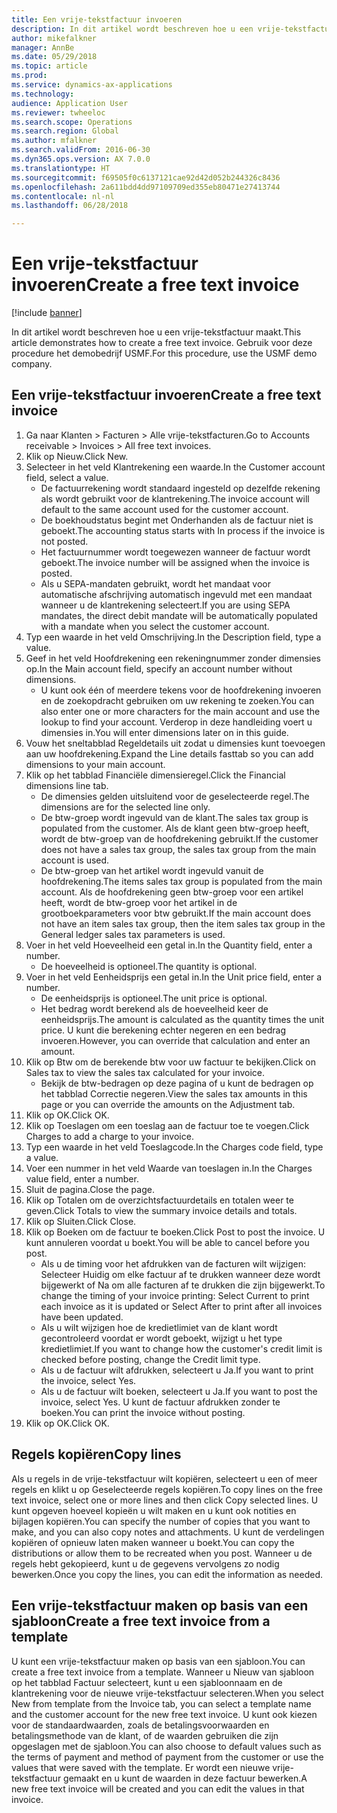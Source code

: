 ```yaml
--- 
title: Een vrije-tekstfactuur invoeren
description: In dit artikel wordt beschreven hoe u een vrije-tekstfactuur maakt.
author: mikefalkner
manager: AnnBe
ms.date: 05/29/2018
ms.topic: article
ms.prod: 
ms.service: dynamics-ax-applications
ms.technology: 
audience: Application User
ms.reviewer: twheeloc
ms.search.scope: Operations
ms.search.region: Global
ms.author: mfalkner
ms.search.validFrom: 2016-06-30
ms.dyn365.ops.version: AX 7.0.0
ms.translationtype: HT
ms.sourcegitcommit: f69505f0c6137121cae92d42d052b244326c8436
ms.openlocfilehash: 2a611bdd4dd97109709ed355eb80471e27413744
ms.contentlocale: nl-nl
ms.lasthandoff: 06/28/2018

---
```


# <a name="create-a-free-text-invoice"></a><span data-ttu-id="2d50c-103">Een vrije-tekstfactuur invoeren</span><span class="sxs-lookup"><span data-stu-id="2d50c-103">Create a free text invoice</span></span>

[!include [banner](../includes/banner.md)]

<span data-ttu-id="2d50c-104">In dit artikel wordt beschreven hoe u een vrije-tekstfactuur maakt.</span><span class="sxs-lookup"><span data-stu-id="2d50c-104">This article demonstrates how to create a free text invoice.</span></span> <span data-ttu-id="2d50c-105">Gebruik voor deze procedure het demobedrijf USMF.</span><span class="sxs-lookup"><span data-stu-id="2d50c-105">For this procedure, use the USMF demo company.</span></span>

## <a name="create-a-free-text-invoice"></a><span data-ttu-id="2d50c-106">Een vrije-tekstfactuur invoeren</span><span class="sxs-lookup"><span data-stu-id="2d50c-106">Create a free text invoice</span></span>

1. <span data-ttu-id="2d50c-107">Ga naar Klanten > Facturen > Alle vrije-tekstfacturen.</span><span class="sxs-lookup"><span data-stu-id="2d50c-107">Go to Accounts receivable > Invoices > All free text invoices.</span></span>
2. <span data-ttu-id="2d50c-108">Klik op Nieuw.</span><span class="sxs-lookup"><span data-stu-id="2d50c-108">Click New.</span></span>
3. <span data-ttu-id="2d50c-109">Selecteer in het veld Klantrekening een waarde.</span><span class="sxs-lookup"><span data-stu-id="2d50c-109">In the Customer account field, select a value.</span></span>
    * <span data-ttu-id="2d50c-110">De factuurrekening wordt standaard ingesteld op dezelfde rekening als wordt gebruikt voor de klantrekening.</span><span class="sxs-lookup"><span data-stu-id="2d50c-110">The invoice account will default to the same account used for the customer account.</span></span>   
    * <span data-ttu-id="2d50c-111">De boekhoudstatus begint met Onderhanden als de factuur niet is geboekt.</span><span class="sxs-lookup"><span data-stu-id="2d50c-111">The accounting status starts with In process if the invoice is not posted.</span></span>   
    * <span data-ttu-id="2d50c-112">Het factuurnummer wordt toegewezen wanneer de factuur wordt geboekt.</span><span class="sxs-lookup"><span data-stu-id="2d50c-112">The invoice number will be assigned when the invoice is posted.</span></span>  
    * <span data-ttu-id="2d50c-113">Als u SEPA-mandaten gebruikt, wordt het mandaat voor automatische afschrijving automatisch ingevuld met een mandaat wanneer u de klantrekening selecteert.</span><span class="sxs-lookup"><span data-stu-id="2d50c-113">If you are using SEPA mandates, the direct debit mandate will be automatically populated with a mandate when you select the customer account.</span></span>  
4. <span data-ttu-id="2d50c-114">Typ een waarde in het veld Omschrijving.</span><span class="sxs-lookup"><span data-stu-id="2d50c-114">In the Description field, type a value.</span></span>
5. <span data-ttu-id="2d50c-115">Geef in het veld Hoofdrekening een rekeningnummer zonder dimensies op.</span><span class="sxs-lookup"><span data-stu-id="2d50c-115">In the Main account field, specify an account number without dimensions.</span></span>
    * <span data-ttu-id="2d50c-116">U kunt ook één of meerdere tekens voor de hoofdrekening invoeren en de zoekopdracht gebruiken om uw rekening te zoeken.</span><span class="sxs-lookup"><span data-stu-id="2d50c-116">You can also enter one or more characters for the main account and use the lookup to find your account.</span></span> <span data-ttu-id="2d50c-117">Verderop in deze handleiding voert u dimensies in.</span><span class="sxs-lookup"><span data-stu-id="2d50c-117">You will enter dimensions later on in this guide.</span></span>  
6. <span data-ttu-id="2d50c-118">Vouw het sneltabblad Regeldetails uit zodat u dimensies kunt toevoegen aan uw hoofdrekening.</span><span class="sxs-lookup"><span data-stu-id="2d50c-118">Expand the Line details fasttab so you can add dimensions to your main account.</span></span>
7. <span data-ttu-id="2d50c-119">Klik op het tabblad Financiële dimensieregel.</span><span class="sxs-lookup"><span data-stu-id="2d50c-119">Click the Financial dimensions line tab.</span></span>
    * <span data-ttu-id="2d50c-120">De dimensies gelden uitsluitend voor de geselecteerde regel.</span><span class="sxs-lookup"><span data-stu-id="2d50c-120">The dimensions are for the selected line only.</span></span>    
    * <span data-ttu-id="2d50c-121">De btw-groep wordt ingevuld van de klant.</span><span class="sxs-lookup"><span data-stu-id="2d50c-121">The sales tax group is populated from the customer.</span></span> <span data-ttu-id="2d50c-122">Als de klant geen btw-groep heeft, wordt de btw-groep van de hoofdrekening gebruikt.</span><span class="sxs-lookup"><span data-stu-id="2d50c-122">If the customer does not have a sales tax group, the sales tax group from the main account is used.</span></span>  
    * <span data-ttu-id="2d50c-123">De btw-groep van het artikel wordt ingevuld vanuit de hoofdrekening.</span><span class="sxs-lookup"><span data-stu-id="2d50c-123">The items sales tax group is populated from the main account.</span></span> <span data-ttu-id="2d50c-124">Als de hoofdrekening geen btw-groep voor een artikel heeft, wordt de btw-groep voor het artikel in de grootboekparameters voor btw gebruikt.</span><span class="sxs-lookup"><span data-stu-id="2d50c-124">If the main account does not have an item sales tax group, then the item sales tax group in the General ledger sales tax parameters is used.</span></span>    
8. <span data-ttu-id="2d50c-125">Voer in het veld Hoeveelheid een getal in.</span><span class="sxs-lookup"><span data-stu-id="2d50c-125">In the Quantity field, enter a number.</span></span>
    * <span data-ttu-id="2d50c-126">De hoeveelheid is optioneel.</span><span class="sxs-lookup"><span data-stu-id="2d50c-126">The quantity is optional.</span></span>  
9. <span data-ttu-id="2d50c-127">Voer in het veld Eenheidsprijs een getal in.</span><span class="sxs-lookup"><span data-stu-id="2d50c-127">In the Unit price field, enter a number.</span></span>
    * <span data-ttu-id="2d50c-128">De eenheidsprijs is optioneel.</span><span class="sxs-lookup"><span data-stu-id="2d50c-128">The unit price is optional.</span></span>  
    * <span data-ttu-id="2d50c-129">Het bedrag wordt berekend als de hoeveelheid keer de eenheidsprijs.</span><span class="sxs-lookup"><span data-stu-id="2d50c-129">The amount is calculated as the quantity times the unit price.</span></span> <span data-ttu-id="2d50c-130">U kunt die berekening echter negeren en een bedrag invoeren.</span><span class="sxs-lookup"><span data-stu-id="2d50c-130">However, you can override that calculation and enter an amount.</span></span>  
10. <span data-ttu-id="2d50c-131">Klik op Btw om de berekende btw voor uw factuur te bekijken.</span><span class="sxs-lookup"><span data-stu-id="2d50c-131">Click on Sales tax to view the sales tax calculated for your invoice.</span></span>
    * <span data-ttu-id="2d50c-132">Bekijk de btw-bedragen op deze pagina of u kunt de bedragen op het tabblad Correctie negeren.</span><span class="sxs-lookup"><span data-stu-id="2d50c-132">View the sales tax amounts in this page or you can override the amounts on the Adjustment tab.</span></span>  
11. <span data-ttu-id="2d50c-133">Klik op OK.</span><span class="sxs-lookup"><span data-stu-id="2d50c-133">Click OK.</span></span>
12. <span data-ttu-id="2d50c-134">Klik op Toeslagen om een toeslag aan de factuur toe te voegen.</span><span class="sxs-lookup"><span data-stu-id="2d50c-134">Click Charges to add a charge to your invoice.</span></span> 
13. <span data-ttu-id="2d50c-135">Typ een waarde in het veld Toeslagcode.</span><span class="sxs-lookup"><span data-stu-id="2d50c-135">In the Charges code field, type a value.</span></span>
14. <span data-ttu-id="2d50c-136">Voer een nummer in het veld Waarde van toeslagen in.</span><span class="sxs-lookup"><span data-stu-id="2d50c-136">In the Charges value field, enter a number.</span></span>
15. <span data-ttu-id="2d50c-137">Sluit de pagina.</span><span class="sxs-lookup"><span data-stu-id="2d50c-137">Close the page.</span></span>
16. <span data-ttu-id="2d50c-138">Klik op Totalen om de overzichtsfactuurdetails en totalen weer te geven.</span><span class="sxs-lookup"><span data-stu-id="2d50c-138">Click Totals to view the summary invoice details and totals.</span></span>
17. <span data-ttu-id="2d50c-139">Klik op Sluiten.</span><span class="sxs-lookup"><span data-stu-id="2d50c-139">Click Close.</span></span>
18. <span data-ttu-id="2d50c-140">Klik op Boeken om de factuur te boeken.</span><span class="sxs-lookup"><span data-stu-id="2d50c-140">Click Post to post the invoice.</span></span> <span data-ttu-id="2d50c-141">U kunt annuleren voordat u boekt.</span><span class="sxs-lookup"><span data-stu-id="2d50c-141">You will be able to cancel before you post.</span></span>
    * <span data-ttu-id="2d50c-142">Als u de timing voor het afdrukken van de facturen wilt wijzigen: Selecteer Huidig om elke factuur af te drukken wanneer deze wordt bijgewerkt of Na om alle facturen af te drukken die zijn bijgewerkt.</span><span class="sxs-lookup"><span data-stu-id="2d50c-142">To change the timing of your invoice printing:  Select Current to print each invoice as it is updated   or  Select After to print after all invoices have been updated.</span></span>  
    * <span data-ttu-id="2d50c-143">Als u wilt wijzigen hoe de kredietlimiet van de klant wordt gecontroleerd voordat er wordt geboekt, wijzigt u het type kredietlimiet.</span><span class="sxs-lookup"><span data-stu-id="2d50c-143">If you want to change how the customer's credit limit is checked before posting, change the Credit limit type.</span></span>  
    * <span data-ttu-id="2d50c-144">Als u de factuur wilt afdrukken, selecteert u Ja.</span><span class="sxs-lookup"><span data-stu-id="2d50c-144">If you want to print the invoice, select Yes.</span></span>  
    * <span data-ttu-id="2d50c-145">Als u de factuur wilt boeken, selecteert u Ja.</span><span class="sxs-lookup"><span data-stu-id="2d50c-145">If you want to post the invoice, select Yes.</span></span> <span data-ttu-id="2d50c-146">U kunt de factuur afdrukken zonder te boeken.</span><span class="sxs-lookup"><span data-stu-id="2d50c-146">You can print the invoice without posting.</span></span>  
19. <span data-ttu-id="2d50c-147">Klik op OK.</span><span class="sxs-lookup"><span data-stu-id="2d50c-147">Click OK.</span></span>

## <a name="copy-lines"></a><span data-ttu-id="2d50c-148">Regels kopiëren</span><span class="sxs-lookup"><span data-stu-id="2d50c-148">Copy lines</span></span>
<span data-ttu-id="2d50c-149">Als u regels in de vrije-tekstfactuur wilt kopiëren, selecteert u een of meer regels en klikt u op Geselecteerde regels kopiëren.</span><span class="sxs-lookup"><span data-stu-id="2d50c-149">To copy lines on the free text invoice, select one or more lines and then click Copy selected lines.</span></span> <span data-ttu-id="2d50c-150">U kunt opgeven hoeveel kopieën u wilt maken en u kunt ook notities en bijlagen kopiëren.</span><span class="sxs-lookup"><span data-stu-id="2d50c-150">You can specify the number of copies that you want to make, and you can also copy notes and attachments.</span></span> <span data-ttu-id="2d50c-151">U kunt de verdelingen kopiëren of opnieuw laten maken wanneer u boekt.</span><span class="sxs-lookup"><span data-stu-id="2d50c-151">You can copy the distributions or allow them to be recreated when you post.</span></span> <span data-ttu-id="2d50c-152">Wanneer u de regels hebt gekopieerd, kunt u de gegevens vervolgens zo nodig bewerken.</span><span class="sxs-lookup"><span data-stu-id="2d50c-152">Once you copy the lines, you can edit the information as needed.</span></span> 

## <a name="create-a-free-text-invoice-from-a-template"></a><span data-ttu-id="2d50c-153">Een vrije-tekstfactuur maken op basis van een sjabloon</span><span class="sxs-lookup"><span data-stu-id="2d50c-153">Create a free text invoice from a template</span></span>
<span data-ttu-id="2d50c-154">U kunt een vrije-tekstfactuur maken op basis van een sjabloon.</span><span class="sxs-lookup"><span data-stu-id="2d50c-154">You can create a free text invoice from a template.</span></span> <span data-ttu-id="2d50c-155">Wanneer u Nieuw van sjabloon op het tabblad Factuur selecteert, kunt u een sjabloonnaam en de klantrekening voor de nieuwe vrije-tekstfactuur selecteren.</span><span class="sxs-lookup"><span data-stu-id="2d50c-155">When you select New from template from the Invoice tab, you can select a template name and the customer account for the new free text invoice.</span></span> <span data-ttu-id="2d50c-156">U kunt ook kiezen voor de standaardwaarden, zoals de betalingsvoorwaarden en betalingsmethode van de klant, of de waarden gebruiken die zijn opgeslagen met de sjabloon.</span><span class="sxs-lookup"><span data-stu-id="2d50c-156">You can also choose to default values such as the terms of payment and method of payment from the customer or use the values that were saved with the template.</span></span> <span data-ttu-id="2d50c-157">Er wordt een nieuwe vrije-tekstfactuur gemaakt en u kunt de waarden in deze factuur bewerken.</span><span class="sxs-lookup"><span data-stu-id="2d50c-157">A new free text invoice will be created and you can edit the values in that invoice.</span></span> 


